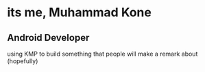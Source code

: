 # its me, Muhammad Kone 

Android Developer 
---
using KMP to build something that people will make a remark about (hopefully)
